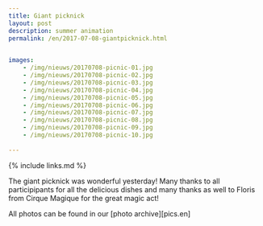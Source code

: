 ```yaml
---
title: Giant picknick
layout: post
description: summer animation
permalink: /en/2017-07-08-giantpicknick.html

    
images: 
    - /img/nieuws/20170708-picnic-01.jpg
    - /img/nieuws/20170708-picnic-02.jpg
    - /img/nieuws/20170708-picnic-03.jpg
    - /img/nieuws/20170708-picnic-04.jpg
    - /img/nieuws/20170708-picnic-05.jpg
    - /img/nieuws/20170708-picnic-06.jpg
    - /img/nieuws/20170708-picnic-07.jpg
    - /img/nieuws/20170708-picnic-08.jpg
    - /img/nieuws/20170708-picnic-09.jpg
    - /img/nieuws/20170708-picnic-10.jpg
    
---
```


{% include links.md %}

The giant picknick was wonderful yesterday! Many thanks to all participipants for all the delicious dishes and many thanks as well to Floris from Cirque Magique for the great magic act!

All photos can be found in our [photo archive][pics.en] 


